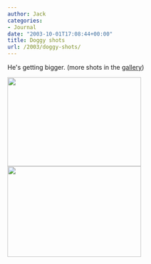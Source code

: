 ```yaml
---
author: Jack
categories:
- Journal
date: "2003-10-01T17:08:44+00:00"
title: Doggy shots
url: /2003/doggy-shots/
---
```


He's getting bigger. (more shots in the [gallery][1])

<img src="/images/blog/zim-foot-up.jpg" width="300" height="200" alt="" border="0" /><img src="/images/blog/zim-mouth.jpg" width="300" height="204" alt="" border="0" />

 [1]: /gallery/pets/